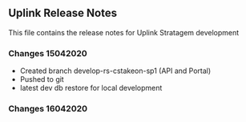 ## Uplink Release Notes
This file contains the release notes for Uplink Stratagem development

### Changes 15042020
- Created branch develop-rs-cstakeon-sp1 (API and Portal)
- Pushed to git
- latest dev db restore for local development

### Changes 16042020


